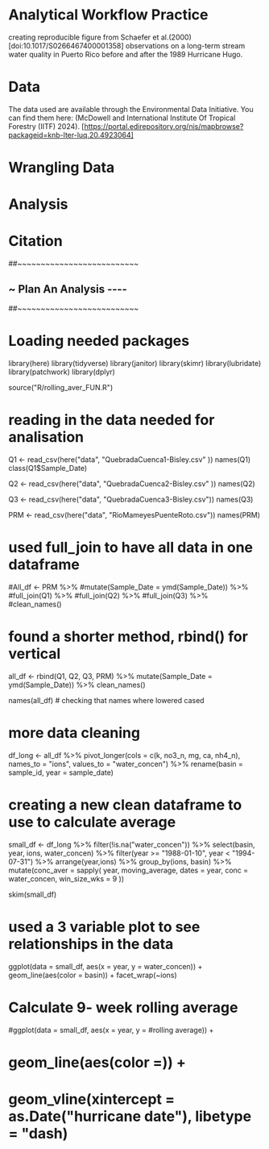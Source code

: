 # Analytical Workflow Practice 
creating reproducible figure from Schaefer et al.(2000) [doi:10.1017/S0266467400001358] observations on a long-term stream water quality in Puerto Rico before and after the 1989 Hurricane Hugo.

# Data
The data used are available through the Environmental Data Initiative. You can find them here: (McDowell and International Institute Of Tropical Forestry (IITF) 2024). [https://portal.edirepository.org/nis/mapbrowse?packageid=knb-lter-luq.20.4923064]

# Wrangling Data

# Analysis

# Citation


##~~~~~~~~~~~~~~~~~~~~~~~~~~
##  ~ Plan An Analysis  ----
##~~~~~~~~~~~~~~~~~~~~~~~~~~

# Loading needed packages
library(here)
library(tidyverse)
library(janitor)
library(skimr)
library(lubridate)
library(patchwork)
library(dplyr)

source("R/rolling_aver_FUN.R")

# reading in the data needed for analisation 
Q1 <- read_csv(here("data", "QuebradaCuenca1-Bisley.csv" ))
names(Q1)
class(Q1$Sample_Date)

Q2 <- read_csv(here("data", "QuebradaCuenca2-Bisley.csv" ))
names(Q2)

Q3 <- read_csv(here("data", "QuebradaCuenca3-Bisley.csv"))
names(Q3)

PRM <- read_csv(here("data", "RioMameyesPuenteRoto.csv"))
names(PRM)

# used full_join to have all data in one dataframe
#All_df <- PRM %>% 
  #mutate(Sample_Date = ymd(Sample_Date)) %>% 
  #full_join(Q1) %>% 
  #full_join(Q2) %>% 
  #full_join(Q3) %>% 
  #clean_names()

# found a shorter method, rbind() for vertical

all_df <- rbind(Q1, Q2, Q3, PRM) %>% 
  mutate(Sample_Date = ymd(Sample_Date)) %>% 
  clean_names()

names(all_df) # checking that names where lowered cased

# more data cleaning

df_long <- all_df %>% 
  pivot_longer(cols = c(k, no3_n, mg, ca, nh4_n), 
               names_to = "ions",
               values_to = "water_concen") %>% 
  rename(basin = sample_id,
         year = sample_date)

# creating a new clean dataframe to use to calculate average
small_df <- df_long %>% 
  filter(!is.na("water_concen")) %>% 
  select(basin, year, ions, water_concen) %>% 
  filter(year >= "1988-01-10", year < "1994-07-31") %>% 
  arrange(year,ions) %>% 
  group_by(ions, basin) %>% 
  mutate(conc_aver = sapply(
    year,
    moving_average,
    dates = year,
    conc = water_concen,
    win_size_wks = 9 
  ))
 

skim(small_df)

# used a 3 variable plot to see relationships in the data
ggplot(data = small_df, aes(x = year, y = water_concen)) +
  geom_line(aes(color = basin)) +
  facet_wrap(~ions)

# Calculate 9- week rolling average

  


#ggplot(data = small_df, aes(x = year, y = #rolling average)) +
# geom_line(aes(color =)) +
# geom_vline(xintercept = as.Date("hurricane date"), libetype = "dash) 

